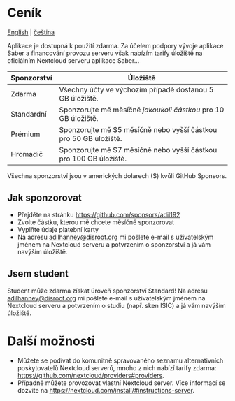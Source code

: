 # Ceník

[English](./pricing.md) | [čeština](./pricing-cs.md)

Aplikace je dostupná k použití zdarma. Za účelem podpory vývoje aplikace Saber a financování provozu serveru však nabízím tarify úložiště na oficiálním Nextcloud serveru aplikace Saber...

| Sponzorství | Úložiště                                                          |
|-------------|-------------------------------------------------------------------|
| Zdarma      | Všechny účty ve výchozím případě dostanou 5 GB úložiště.          |
| Standardní  | Sponzorujte mě měsíčně _jakoukoli částkou_ pro 10 GB úložiště.    |
| Prémium     | Sponzorujte mě $5 měsíčně nebo vyšší částkou pro 50 GB úložiště.  |
| Hromadič    | Sponzorujte mě $7 měsíčně nebo vyšší částkou pro 100 GB úložiště. |

Všechna sponzorství jsou v amerických dolarech ($) kvůli GitHub Sponsors.

## Jak sponzorovat

- Přejděte na stránku https://github.com/sponsors/adil192
- Zvolte částku, kterou mě chcete měsíčně sponzorovat
- Vyplňte údaje platební karty
- Na adresu adilhanney@disroot.org mi pošlete e-mail s uživatelským jménem na Nextcloud serveru a potvrzením o sponzorství a já vám navýším úložiště.

## Jsem student

Student může zdarma získat úroveň sponzorství Standard! Na adresu adilhanney@disroot.org mi pošlete e-mail s uživatelským jménem na Nextcloud serveru a potvrzením o studiu (např. sken ISIC) a já vám navýším úložiště.

# Další možnosti

- Můžete se podívat do komunitně spravovaného seznamu alternativních poskytovatelů Nextcloud serverů, mnoho z nich nabízí tarify zdarma: https://github.com/nextcloud/providers#providers.
- Případně můžete provozovat vlastní Nextcloud server. Více informací se dozvíte na https://nextcloud.com/install/#instructions-server.
